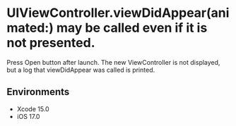 UIViewController.viewDidAppear(animated:) may be called even if it is not presented.
=====

Press Open button after launch. The new ViewController is not displayed, but a log that viewDidAppear was called is printed.

## Environments

- Xcode 15.0
- iOS 17.0

